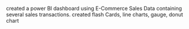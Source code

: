 created a power BI dashboard using E-Commerce Sales Data containing several sales transactions. created flash Cards, line charts, gauge, donut chart
